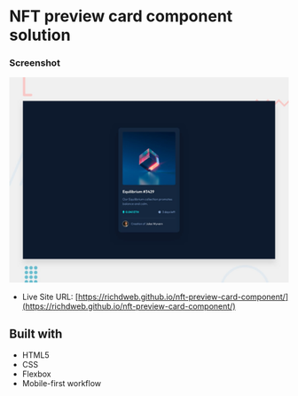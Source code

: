 # NFT preview card component solution

### Screenshot

![](./screenshot.jpg)

- Live Site URL: [https://richdweb.github.io/nft-preview-card-component/](https://richdweb.github.io/nft-preview-card-component/)


## Built with

- HTML5
- CSS
- Flexbox
- Mobile-first workflow